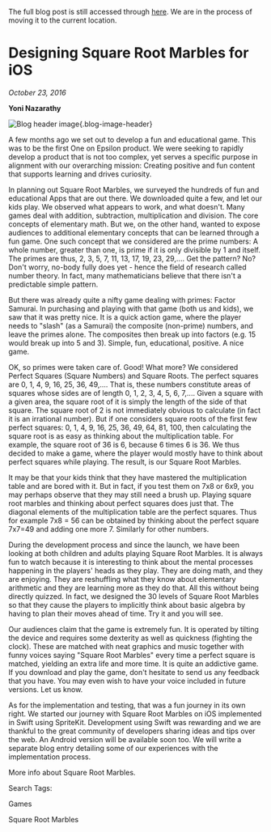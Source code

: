 The full blog post is still accessed through [here](https://www.1onepsilon.com/single-post/2016/10/23/Designing-Square-Root-Marbles-for-iOS). We are in the process of moving it to the current location.

# Designing Square Root Marbles for iOS
*October 23, 2016*

**Yoni Nazarathy**


![Blog header image](https://es-app.com/assets/4r5g7h.png){.blog-image-header}

A few months ago we set out to develop a fun and educational game. This was to be the first One on Epsilon product. We were seeking to rapidly develop a product that is not too complex, yet serves a specific purpose in alignment with our overarching mission: Creating positive and fun content that supports learning and drives curiosity.

 

In planning out Square Root Marbles, we surveyed the hundreds of fun and educational Apps that are out there. We downloaded quite a few, and let our kids play. We observed what appears to work, and what doesn't. Many games deal with addition, subtraction, multiplication and division. The core concepts of elementary math. But we, on the other hand, wanted to expose audiences to additional elementary concepts that can be learned through a fun game. One such concept that we considered are the prime numbers: A whole number, greater than one, is prime if it is only divisible by 1 and itself. The primes are thus, 2, 3, 5, 7, 11, 13, 17, 19, 23, 29,.... Get the pattern? No? Don't worry, no-body fully does yet - hence the field of research called number theory. In fact, many mathematicians believe that there isn't a predictable simple pattern.

 

But there was already quite a nifty game dealing with primes: Factor Samurai. In purchasing and playing with that game (both us and kids), we saw that it was pretty nice. It is a quick action game, where the player needs to "slash" (as a Samurai) the composite (non-prime) numbers, and leave the primes alone. The composites then break up into factors (e.g. 15 would break up into 5 and 3). Simple, fun, educational, positive. A nice game.

 

OK, so primes were taken care of. Good! What more? We considered Perfect Squares (Square Numbers)  and Square Roots. The perfect squares are 0, 1, 4, 9, 16, 25, 36, 49,.... That is, these numbers constitute areas of squares whose sides are of length 0, 1, 2, 3, 4, 5, 6, 7,.... Given a square with a given area, the square root of it is simply the length of the side of that square. The square root of 2 is not immediately obvious to calculate (in fact it is an irrational number). But if one considers square roots of the first few perfect squares: 0, 1, 4, 9, 16, 25, 36, 49, 64, 81, 100, then calculating the square root is as easy as thinking about the multiplication table. For example, the square root of 36 is 6, because 6 times 6 is 36. We thus decided to make a game, where the player would mostly have to think about perfect squares while playing. The result, is our Square Root Marbles.

 

It may be that your kids think that they have mastered the multiplication table and are bored with it. But in fact, if you test them on 7x8 or 6x9, you may perhaps observe that they may still need a brush up. Playing square root marbles and thinking about perfect squares does just that. The diagonal elements of the multiplication table are the perfect squares. Thus for example 7x8 = 56 can be obtained by thinking about the perfect square 7x7=49 and adding one more 7. Similarly for other numbers. 


During the development process and since the launch, we have been looking at both children and adults playing Square Root Marbles. It is always fun to watch because it is interesting to think about the mental processes happening in the players' heads as they play. They are doing math, and they are enjoying. They are reshuffling what they know about elementary arithmetic and they are learning more as they do that. All this without being directly quizzed. In fact, we designed the 30 levels of Square Root Marbles so that they cause the players to implicitly think about basic algebra by having to plan their moves ahead of time. Try it and you will see.

 

Our audiences claim that the game is extremely fun. It is operated by tilting the device and requires some dexterity as well as quickness (fighting the clock). These are matched with neat graphics and music together with funny voices saying "Square Root Marbles" every time a perfect square is matched, yielding an extra life and more time. It is quite an addictive game. If you download and play the game, don't hesitate to send us any feedback that you have. You may even wish to have your voice included in future versions. Let us know.


As for the implementation and testing, that was a fun journey in its own right. We started our journey with Square Root Marbles on iOS implemented in Swift using SpriteKit. Development using Swift was rewarding and we are thankful to the great community of developers sharing ideas and tips over the web. An Android version will be available soon too. We will write a separate blog entry detailing some of our experiences with the implementation process.

 

More info about Square Root Marbles.

 

 

 

Search Tags:

Games

Square Root Marbles

